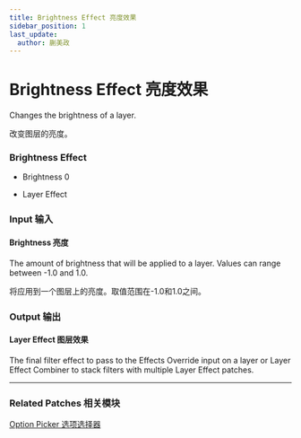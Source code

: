 ```yaml
---
title: Brightness Effect 亮度效果
sidebar_position: 1
last_update:
  author: 蒯美政
---
```


# Brightness Effect 亮度效果

Changes the brightness of a layer.

改变图层的亮度。

<div className="patch-container">
    <div className="patch processor">
        <h3>Brightness Effect</h3>
        <ul className="inputs">
            <li>Brightness <span>0</span></li>
        </ul>
        <ul className="outputs">
            <li>Layer Effect </li>
        </ul>
    </div>
</div>

<div className="port-descriptions">
<div className="inputs">

### Input 输入

#### Brightness 亮度

The amount of brightness that will be applied to a layer. Values can range between -1.0 and 1.0.

将应用到一个图层上的亮度。取值范围在-1.0和1.0之间。

</div>
<div className="outputs">

### Output 输出

#### Layer Effect 图层效果

The final filter effect to pass to the Effects Override input on a layer or Layer Effect Combiner to stack filters with multiple Layer Effect patches.


</div>
</div>

------

### Related Patches 相关模块

[Option Picker 选项选择器](./../Utility/Option%20Picker.md)
